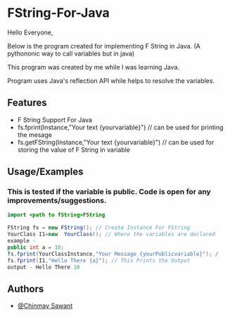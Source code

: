 
# FString-For-Java

Hello Everyone,

Below is the program created for implementing F String in Java.
(A pythononic way to call variables but in java)

This program was created by me while I was learning Java.

Program uses Java's reflection API while helps to resolve the variables.




## Features

- F String Support For Java
- fs.fprint(Instance,"Your text {yourvariable}") // can be used for printing the mesage
- fs.getFString(Instance,"Your text {yourvariable}") // can be used for storing the value of F String in variable



## Usage/Examples

### This is tested if the variable is public. Code is open for any improvements/suggestions.


```Java
import <path to fString>FString

FString fs = new FString(); // Create Instance For FString
YourClass I1=new  YourClass(); // Where the variables are declared 
example -
public int a = 10;
fs.fprint(YourClassInstance,"Your Message {yourPublicvariable}"); /
fs.fprint(I1,"Hello There {a}"); // This Prints the Output
output - Hello There 10

```


## Authors

- [@Chinmay Sawant](https://www.github.com/chinmay-sawant)

